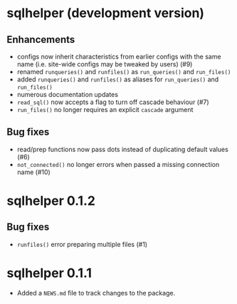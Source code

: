 # sqlhelper (development version)

## Enhancements

* configs now inherit characteristics from earlier configs with the same name (i.e. site-wide configs may be tweaked by users) (#9)
* renamed `runqueries()` and `runfiles()` as `run_queries()` and `run_files()`
* added `runqueries()` and `runfiles()` as aliases for `run_queries()` and `run_files()`  
* numerous documentation updates
* `read_sql()` now accepts a flag to turn off cascade behaviour (#7)
* `run_files()` no longer requires an explicit `cascade` argument 

## Bug fixes

* read/prep functions now pass dots instead of duplicating default values (#6)
* `not_connected()` no longer errors when passed a missing connection name (#10)

# sqlhelper 0.1.2

## Bug fixes

* `runfiles()` error preparing multiple files (#1)

# sqlhelper 0.1.1

* Added a `NEWS.md` file to track changes to the package.

